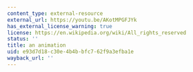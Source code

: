 ```yaml
---
content_type: external-resource
external_url: https://youtu.be/AKotMPGFJYk
has_external_license_warning: true
license: https://en.wikipedia.org/wiki/All_rights_reserved
status: ''
title: an animation
uid: e93d7d18-c30e-4b4b-bfc7-62f9a3efba1e
wayback_url: ''
---
```

